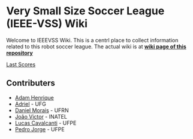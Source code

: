 # Very Small Size Soccer League (IEEE-VSS) Wiki 

Welcome to IEEEVSS Wiki. This is a centrl place to collect information related to this robot soccer league.
The actual wiki is at [**wiki page of this repository**](https://github.com/IEEEVSS/VssWiki/wiki)

[Last Scores](https://github.com/IEEEVSS/VssWiki/score.md)

## Contributers
- [Adam Henrique](https://github.com/ahmp3)
- [Adriel](https://github.com/Adriel999) - UFG
- [Daniel Morais](https://github.com/danielsmorais) - UFRN
- [João Victor](https://github.com/jvoliveirag) - INATEL
- [Lucas Cavalcanti](https://github.com/lhcavalcanti) - UFPE
- [Pedro Jorge](https://github.com/lhcavalcanti/pedrojlsilva) - UFPE

